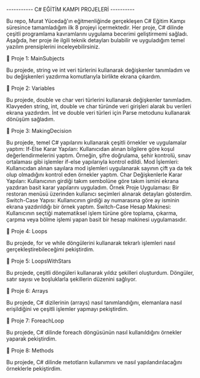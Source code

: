 ﻿----------- C# EĞİTİM KAMPI PROJELERİ ----------

Bu repo, Murat Yücedağ'ın eğitmenliğinde gerçekleşen C# Eğitim Kampı süresince tamamladığım ilk 8 projeyi içermektedir. Her proje, C# dilinde çeşitli programlama kavramlarını uygulama becerimi geliştirmemi sağladı. Aşağıda, her proje ile ilgili teknik detayları bulabilir ve uyguladığım temel yazılım prensiplerini inceleyebilirsiniz.


📍 Proje 1: MainSubjects

Bu projede, string ve int veri türlerini kullanarak değişkenler tanımladım ve bu değişkenleri yazdırma komutlarıyla birlikte ekrana çıkardım.


📍 Proje 2: Variables

Bu projede, double ve char veri türlerini kullanarak değişkenler tanımladım. Klavyeden string, int, double ve char türünde veri girişleri alarak bu verileri  ekrana yazdırdım. İnt ve double veri türleri için Parse metodunu kullanarak dönüşüm sağladım.


📍 Proje 3: MakingDecision

Bu projede, temel C# yapılarını kullanarak çeşitli örnekler ve uygulamalar yaptım:
If-Else Karar Yapıları: Kullanıcıdan alınan bilgilere göre koşul değerlendirmelerini yaptım. Örneğin, şifre doğrulama, şehir kontrolü, sınav ortalaması gibi işlemler if-else yapılarıyla kontrol edildi.
Mod İşlemleri: Kullanıcıdan alınan sayılara mod işlemleri uygulanarak sayının çift ya da tek olup olmadığını kontrol eden örnekler yaptım.
Char Değişkenlerle Karar Yapıları: Kullanıcının girdiği takım sembolüne göre takım ismini ekrana yazdıran basit karar yapılarını uyguladım.
Örnek Proje Uygulaması: Bir restoran menüsü üzerinden kullanıcı seçimleri alınarak detayları gösterdim.
Switch-Case Yapısı: Kullanıcının girdiği ay numarasına göre ay isminin ekrana yazdırıldığı bir örnek yaptım.
Switch-Case Hesap Makinesi: Kullanıcının seçtiği matematiksel işlem türüne göre toplama, çıkarma, çarpma veya bölme işlemi yapan basit bir hesap makinesi uygulamasıdır.


📍 Proje 4: Loops

Bu projede, for ve while döngülerini kullanarak tekrarlı işlemleri nasıl gerçekleştirebileceğimi pekiştirdim.


📍 Proje 5: LoopsWithStars

Bu projede, çeşitli döngüleri kullanarak yıldız şekilleri oluşturdum. Döngüler, satır sayısı ve boşluklarla şekillerin düzenini sağlıyor.


📍 Proje 6: Arrays

Bu projede, C# dizilerinin (arrays) nasıl tanımlandığını, elemanlara nasıl erişildiğini ve çeşitli işlemler yapmayı pekiştirdim.


📍 Proje 7: ForeachLoop

Bu projede, C# dilinde foreach döngüsünün nasıl kullanıldığını örnekler yaparak pekiştirdim.



📍 Proje 8: Methods

Bu projede, C# dilinde metotların kullanımını ve nasıl yapılandırılacağını örneklerle pekiştirdim.
